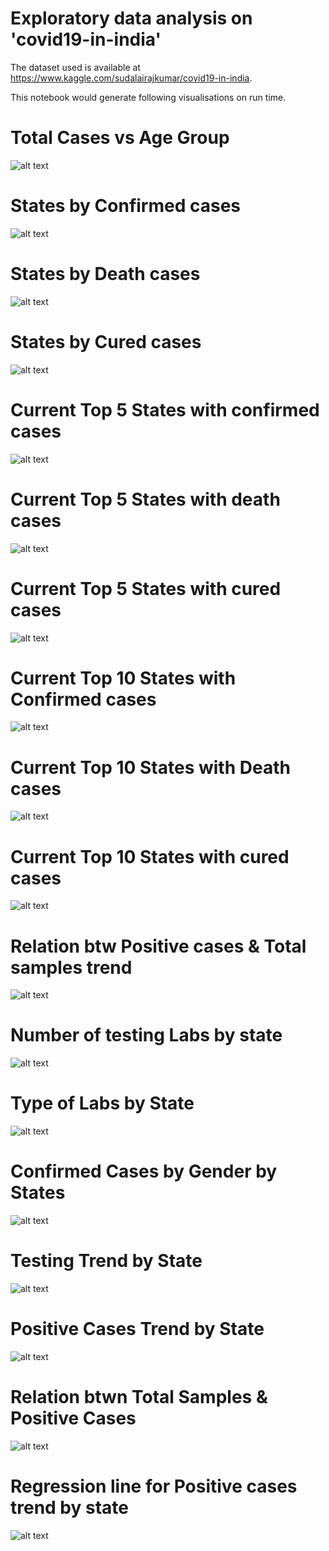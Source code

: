 # Exploratory data analysis on 'covid19-in-india'

The dataset used is available at https://www.kaggle.com/sudalairajkumar/covid19-in-india.

This notebook would generate following visualisations on run time.

# Total Cases vs Age Group
![alt text](https://github.com/abhijithremesh/data-science-portfolio/blob/master/covid19-in-india/images/Total%20Cases%20vs%20Age%20Group.png)

# States by Confirmed cases
![alt text](https://github.com/abhijithremesh/data-science-portfolio/blob/master/covid19-in-india/images/States%20by%20Confirmed%20cases%20in%20desc.%20order_Latest.png)

# States by Death cases
![alt text](https://github.com/abhijithremesh/data-science-portfolio/blob/master/covid19-in-india/images/States%20by%20Death%20cases%20in%20desc.%20order_Latest.png)

# States by Cured cases
![alt text](https://github.com/abhijithremesh/data-science-portfolio/blob/master/covid19-in-india/images/States%20by%20Cured%20cases%20in%20desc.%20order_Latest.png)

# Current Top 5 States with confirmed cases
![alt text](https://github.com/abhijithremesh/data-science-portfolio/blob/master/covid19-in-india/images/Current%20Top%205%20States%20with%20confirmed%20cases.png)

# Current Top 5 States with death cases
![alt text](https://github.com/abhijithremesh/data-science-portfolio/blob/master/covid19-in-india/images/Current%20Top%205%20States%20with%20death%20cases.png)

# Current Top 5 States with cured cases
![alt text](https://github.com/abhijithremesh/data-science-portfolio/blob/master/covid19-in-india/images/Current%20Top%205%20States%20with%20cured%20cases.png)

# Current Top 10 States with Confirmed cases
![alt text](https://github.com/abhijithremesh/data-science-portfolio/blob/master/covid19-in-india/images/Current%20Top%2010%20States%20with%20Confirmed%20cases.png)

# Current Top 10 States with Death cases
![alt text](https://github.com/abhijithremesh/data-science-portfolio/blob/master/covid19-in-india/images/Current%20Top%2010%20States%20with%20Death%20cases.png)

# Current Top 10 States with cured cases
![alt text](https://github.com/abhijithremesh/data-science-portfolio/blob/master/covid19-in-india/images/Current%20Top%2010%20States%20with%20cured%20cases.png)

# Relation btw Positive cases & Total samples trend
![alt text](https://github.com/abhijithremesh/data-science-portfolio/blob/master/covid19-in-india/images/Relation%20btw%20Positive%20cases%20%26%20Total%20samples%20trend.png)

# Number of testing Labs by state
![alt text](https://github.com/abhijithremesh/data-science-portfolio/blob/master/covid19-in-india/images/Number%20of%20testing%20Labs%20by%20state.png)

# Type of Labs by State
![alt text](https://github.com/abhijithremesh/data-science-portfolio/blob/master/covid19-in-india/images/Type%20of%20Labs%20by%20State.png)

# Confirmed Cases by Gender by States
![alt text](https://github.com/abhijithremesh/data-science-portfolio/blob/master/covid19-in-india/images/Confirmed%20Cases%20by%20Gender%20by%20States.png)

# Testing Trend by State
![alt text](https://github.com/abhijithremesh/data-science-portfolio/blob/master/covid19-in-india/images/Testing%20Trend%20by%20State.png)

# Positive Cases Trend by State
![alt text](https://github.com/abhijithremesh/data-science-portfolio/blob/master/covid19-in-india/images/Positive%20Cases%20Trend%20by%20State.png)

# Relation btwn Total Samples & Positive Cases
![alt text](https://github.com/abhijithremesh/data-science-portfolio/blob/master/covid19-in-india/images/Relation%20btwn%20Total%20Samples%20%26%20Positive%20Cases.png)

# Regression line for Positive cases trend by state
![alt text](https://github.com/abhijithremesh/data-science-portfolio/blob/master/covid19-in-india/images/Regression%20line%20for%20Positive%20cases%20trend%20by%20state.png)
